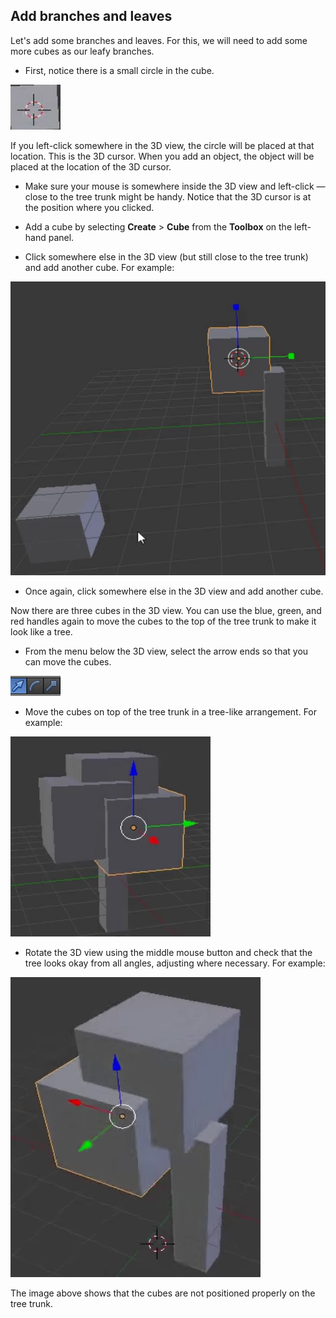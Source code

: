 ## Add branches and leaves

Let's add some branches and leaves. For this, we will need to add some more cubes as our leafy branches.

+ First, notice there is a small circle in the cube.

![3D cursor](images/blender-3d-cursor.png)

If you left-click somewhere in the 3D view, the circle will be placed at that location. This is the 3D cursor. When you add an object, the object will be placed at the location of the 3D cursor.

+ Make sure your mouse is somewhere inside the 3D view and left-click — close to the tree trunk might be handy. Notice that the 3D cursor is at the position where you clicked.

+ Add a cube by selecting **Create** > **Cube** from the **Toolbox** on the left-hand panel.

+ Click somewhere else in the 3D view (but still close to the tree trunk) and add another cube. For example:

![Blender 2 cubes](images/blender-2-cubes.png)

+ Once again, click somewhere else in the 3D view and add another cube.

Now there are three cubes in the 3D view. You can use the blue, green, and red handles again to move the cubes to the top of the tree trunk to make it look like a tree.

+ From the menu below the 3D view, select the arrow ends so that you can move the cubes.

![Handles](images/blender-handles-menu-1.png)

+ Move the cubes on top of the tree trunk in a tree-like arrangement. For example:

![Blender tree](images/blender-tree-1.png)

+ Rotate the 3D view using the middle mouse button and check that the tree looks okay from all angles, adjusting where necessary. For example:

![Blender tree](images/blender-tree-2.png)

The image above shows that the cubes are not positioned properly on the tree trunk.